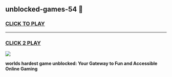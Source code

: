 
## unblocked-games-54 👋
<h3>
<a href="https://premium.freeplayer.one?title=unblocked-games-54&ref=14F">CLICK TO PLAY</a></h3>
<hr>

<h3>
<a href="https://premium.freeplayer.one?title=unblocked-games-54&ref=14F">CLICK 2 PLAY</a>
  
</h3>

<a href="https://premium.freeplayer.one?title=unblocked-games-54&ref=12F/"><img src="https://clearcache.store/games.png"></a>


**worlds hardest game unblocked: Your Gateway to Fun and Accessible Online Gaming**
